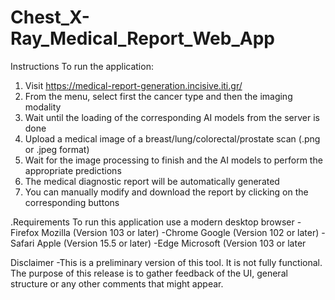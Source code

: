 # Chest_X-Ray_Medical_Report_Web_App

Instructions To run the application:

1. Visit https://medical-report-generation.incisive.iti.gr/
2. From the menu, select first the cancer type and then the imaging modality
3. Wait until the loading of the corresponding AI models from the server is done
4. Upload a medical image of a breast/lung/colorectal/prostate scan (.png or .jpeg format)
5. Wait for the image processing to finish and the AI models to perform the appropriate predictions
6. The medical diagnostic report will be automatically generated
7. You can manually modify and download the report by clicking on the corresponding buttons

.Requirements To run this application use a modern desktop browser -Firefox Mozilla (Version 103 or later) -Chrome Google (Version 102 or later) -Safari Apple (Version 15.5 or later) -Edge Microsoft (Version 103 or later

Disclaimer -This is a preliminary version of this tool. It is not fully functional. The purpose of this release is to gather feedback of the UI, general structure or any other comments that might appear.


